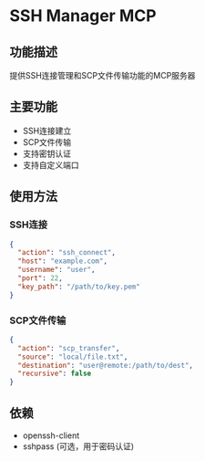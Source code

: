 # SSH Manager MCP

## 功能描述
提供SSH连接管理和SCP文件传输功能的MCP服务器

## 主要功能
- SSH连接建立
- SCP文件传输
- 支持密钥认证
- 支持自定义端口

## 使用方法

### SSH连接
```json
{
  "action": "ssh_connect",
  "host": "example.com",
  "username": "user",
  "port": 22,
  "key_path": "/path/to/key.pem"
}
```

### SCP文件传输
```json
{
  "action": "scp_transfer",
  "source": "local/file.txt",
  "destination": "user@remote:/path/to/dest",
  "recursive": false
}
```

## 依赖
- openssh-client
- sshpass (可选，用于密码认证)